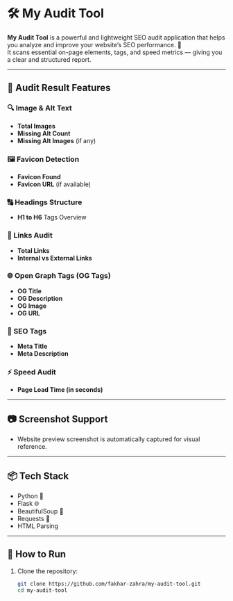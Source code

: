 # 🛠️ My Audit Tool

**My Audit Tool** is a powerful and lightweight SEO audit application that helps you analyze and improve your website’s SEO performance. 🚀  
It scans essential on-page elements, tags, and speed metrics — giving you a clear and structured report.

---

## 📸 Audit Result Features

### 🔍 Image & Alt Text
- **Total Images**
- **Missing Alt Count**
- **Missing Alt Images** (if any)

### 🖼️ Favicon Detection
- **Favicon Found**
- **Favicon URL** (if available)

### 🔠 Headings Structure
- **H1 to H6** Tags Overview

### 🔗 Links Audit
- **Total Links**
- **Internal vs External Links**

### 🌐 Open Graph Tags (OG Tags)
- **OG Title**
- **OG Description**
- **OG Image**
- **OG URL**

### 📄 SEO Tags
- **Meta Title**
- **Meta Description**

### ⚡ Speed Audit
- **Page Load Time (in seconds)**

---

## 📷 Screenshot Support
- Website preview screenshot is automatically captured for visual reference.

---

## 📦 Tech Stack
- Python 🐍
- Flask 🌐
- BeautifulSoup 🥣
- Requests 📡
- HTML Parsing

---

## 🚀 How to Run

1. Clone the repository:
   ```bash
   git clone https://github.com/fakhar-zahra/my-audit-tool.git
   cd my-audit-tool
